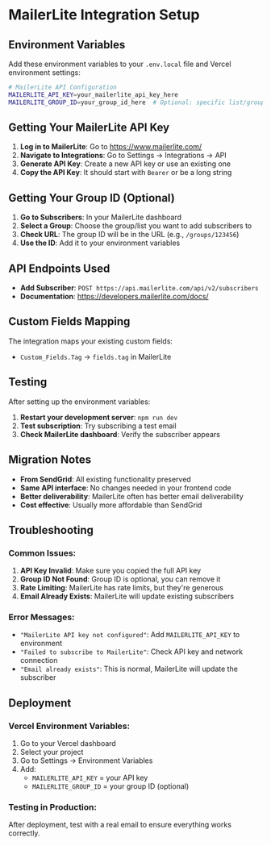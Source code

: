 # MailerLite Integration Setup

## Environment Variables

Add these environment variables to your `.env.local` file and Vercel environment settings:

```bash
# MailerLite API Configuration
MAILERLITE_API_KEY=your_mailerlite_api_key_here
MAILERLITE_GROUP_ID=your_group_id_here  # Optional: specific list/group ID
```

## Getting Your MailerLite API Key

1. **Log in to MailerLite**: Go to https://www.mailerlite.com/
2. **Navigate to Integrations**: Go to Settings → Integrations → API
3. **Generate API Key**: Create a new API key or use an existing one
4. **Copy the API Key**: It should start with `Bearer` or be a long string

## Getting Your Group ID (Optional)

1. **Go to Subscribers**: In your MailerLite dashboard
2. **Select a Group**: Choose the group/list you want to add subscribers to
3. **Check URL**: The group ID will be in the URL (e.g., `/groups/123456`)
4. **Use the ID**: Add it to your environment variables

## API Endpoints Used

- **Add Subscriber**: `POST https://api.mailerlite.com/api/v2/subscribers`
- **Documentation**: https://developers.mailerlite.com/docs/

## Custom Fields Mapping

The integration maps your existing custom fields:

- `Custom_Fields.Tag` → `fields.tag` in MailerLite

## Testing

After setting up the environment variables:

1. **Restart your development server**: `npm run dev`
2. **Test subscription**: Try subscribing a test email
3. **Check MailerLite dashboard**: Verify the subscriber appears

## Migration Notes

- **From SendGrid**: All existing functionality preserved
- **Same API interface**: No changes needed in your frontend code
- **Better deliverability**: MailerLite often has better email deliverability
- **Cost effective**: Usually more affordable than SendGrid

## Troubleshooting

### Common Issues:

1. **API Key Invalid**: Make sure you copied the full API key
2. **Group ID Not Found**: Group ID is optional, you can remove it
3. **Rate Limiting**: MailerLite has rate limits, but they're generous
4. **Email Already Exists**: MailerLite will update existing subscribers

### Error Messages:

- `"MailerLite API key not configured"`: Add `MAILERLITE_API_KEY` to environment
- `"Failed to subscribe to MailerLite"`: Check API key and network connection
- `"Email already exists"`: This is normal, MailerLite will update the subscriber

## Deployment

### Vercel Environment Variables:

1. Go to your Vercel dashboard
2. Select your project
3. Go to Settings → Environment Variables
4. Add:
   - `MAILERLITE_API_KEY` = your API key
   - `MAILERLITE_GROUP_ID` = your group ID (optional)

### Testing in Production:

After deployment, test with a real email to ensure everything works correctly.
